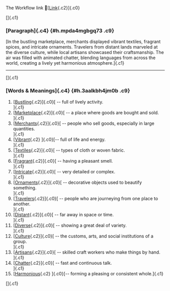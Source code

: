 The Workflow link
👏[[Link](https://www.google.com/url?q=http://www.google.com&sa=D&source=editors&ust=1760575160606316&usg=AOvVaw36txx2wIRIw5YaxdI6Mxxb){.c2}]{.c0}

[]{.c1}

### [Paragraph]{.c4} {#h.mpda4mgbgq73 .c9}

[In the bustling marketplace, merchants displayed vibrant textiles,
fragrant spices, and intricate ornaments. Travelers from distant lands
marveled at the diverse culture, while local artisans showcased their
craftsmanship. The air was filled with animated chatter, blending
languages from across the world, creating a lively yet harmonious
atmosphere.]{.c1}

------------------------------------------------------------------------

[]{.c1}

### [Words & Meanings]{.c4} {#h.3aalkbh4jm0b .c9}

1.  [[Bustling](https://www.google.com/url?q=http://www.google.com&sa=D&source=editors&ust=1760575160607405&usg=AOvVaw2Fxqb6qadzLmN7ydJl8-Yt){.c2}]{.c0}[ --
    full of lively activity.\
    ]{.c1}
2.  [[Marketplace](https://www.google.com/url?q=http://www.google.com&sa=D&source=editors&ust=1760575160607642&usg=AOvVaw3zdvIx4YQI04aIhKTIzia8){.c2}]{.c0}[ --
    a place where goods are bought and sold.\
    ]{.c1}
3.  [[Merchants](https://www.google.com/url?q=http://www.google.com&sa=D&source=editors&ust=1760575160607871&usg=AOvVaw0r0k1lw9rTENuFPFInb-nr){.c2}]{.c0}[ --
    people who sell goods, especially in large quantities.\
    ]{.c1}
4.  [[Vibrant](https://www.google.com/url?q=http://www.google.com&sa=D&source=editors&ust=1760575160608108&usg=AOvVaw36nUEzjPueqVT2s_tsbmQl){.c2}
    ]{.c0}[-- full of life and energy.\
    ]{.c1}
5.  [[Textiles](https://www.google.com/url?q=http://www.google.com&sa=D&source=editors&ust=1760575160608301&usg=AOvVaw2m1fKKzsZM-2LoLph0Mkmp){.c2}]{.c0}[ --
    types of cloth or woven fabric.\
    ]{.c1}
6.  [[Fragrant](https://www.google.com/url?q=http://www.google.com&sa=D&source=editors&ust=1760575160608506&usg=AOvVaw1hF_3afERXZ9ePGO6YHniZ){.c2}]{.c0}[ --
    having a pleasant smell.\
    ]{.c1}
7.  [[Intricate](https://www.google.com/url?q=http://www.google.com&sa=D&source=editors&ust=1760575160608707&usg=AOvVaw3PzNx01ZIaHTPnBdTWsfv8){.c2}]{.c0}[ --
    very detailed or complex.\
    ]{.c1}
8.  [[Ornaments](https://www.google.com/url?q=http://www.google.com&sa=D&source=editors&ust=1760575160608908&usg=AOvVaw37m-cWg_Y14vrIwcSQ0re7){.c2}]{.c0}[ --
    decorative objects used to beautify something.\
    ]{.c1}
9.  [[Travelers](https://www.google.com/url?q=http://www.google.com&sa=D&source=editors&ust=1760575160609140&usg=AOvVaw0AHoTBtY7YdAaTNWGq34zw){.c2}]{.c0}[ --
    people who are journeying from one place to another.\
    ]{.c1}
10. [[Distant](https://www.google.com/url?q=http://www.google.com&sa=D&source=editors&ust=1760575160609383&usg=AOvVaw2ruXZ8hmSdFgEgliwmmqAS){.c2}]{.c0}[ --
    far away in space or time.\
    ]{.c1}
11. [[Diverse](https://www.google.com/url?q=http://www.google.com&sa=D&source=editors&ust=1760575160609579&usg=AOvVaw0LKbRMkuNBnXEpJd4JGYSE){.c2}]{.c0}[ --
    showing a great deal of variety.\
    ]{.c1}
12. [[Culture](https://www.google.com/url?q=http://www.google.com&sa=D&source=editors&ust=1760575160609859&usg=AOvVaw0zecOJnKzJBewQP_ihMgGH){.c2}]{.c0}[ --
    the customs, arts, and social institutions of a group.\
    ]{.c1}
13. [[Artisans](https://www.google.com/url?q=http://www.google.com&sa=D&source=editors&ust=1760575160610113&usg=AOvVaw1gw-ZOI5O9xpEtexZD0vFU){.c2}]{.c0}[ --
    skilled craft workers who make things by hand.\
    ]{.c1}
14. [[Chatter](https://www.google.com/url?q=http://www.google.com&sa=D&source=editors&ust=1760575160610349&usg=AOvVaw1F24FRPLdWaRWJzLOyVX1F){.c2}]{.c0}[ --
    fast and continuous talk.\
    ]{.c1}
15. [[Harmonious](https://www.google.com/url?q=http://www.google.com&sa=D&source=editors&ust=1760575160610555&usg=AOvVaw1Rr9KqWm_7f9MWpVk4vr76){.c2}
    ]{.c0}[-- forming a pleasing or consistent whole.]{.c1}

[]{.c1}

